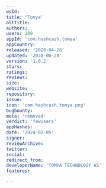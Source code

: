 ```yaml
---
wsId: 
title: 'Tomya'
altTitle: 
authors: 
users: 100
appId: 'com.hashcash.tomya'
appCountry: 
released: '2020-04-28'
updated: '2020-06-20'
version: '1.0.2'
stars: 
ratings: 
reviews: 
size: 
website: 
repository: 
issue: 
icon: 'com.hashcash.tomya.png'
bugbounty: 
meta: 'removed'
verdict: 'fewusers'
appHashes: 
date: '2024-02-05'
signer: 
reviewArchive: 
twitter: 
social: 
redirect_from: 
developerName: 'TOMYA TECHNOLOGY AS'
features: 

---
```


